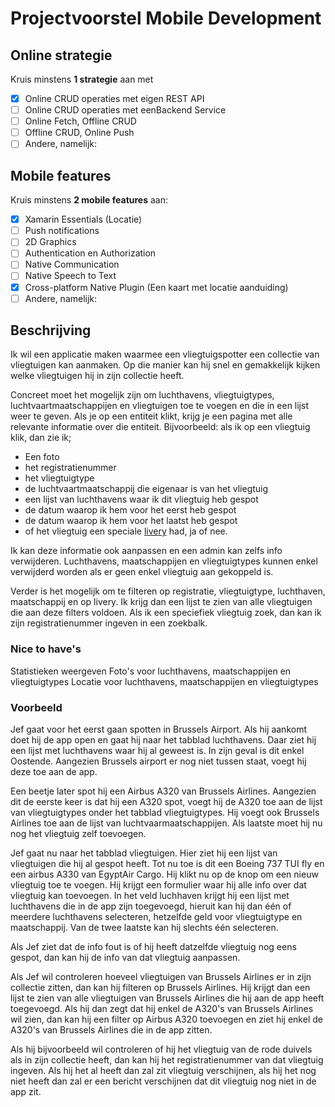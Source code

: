 # Projectvoorstel Mobile Development

## Online strategie

Kruis minstens **1 strategie** aan met

- [x] Online CRUD operaties met eigen REST API
- [ ] Online CRUD operaties met eenBackend Service
- [ ] Online Fetch, Offline CRUD
- [ ] Offline CRUD, Online Push
- [ ] Andere, namelijk:

## Mobile features

Kruis minstens **2 mobile features** aan:

- [x] Xamarin Essentials (Locatie)
- [ ] Push notifications
- [ ] 2D Graphics
- [ ] Authentication en Authorization
- [ ] Native Communication
- [ ] Native Speech to Text
- [x] Cross-platform Native Plugin (Een kaart met locatie aanduiding)
- [ ] Andere, namelijk:

## Beschrijving

Ik wil een applicatie maken waarmee een vliegtuigspotter een collectie van vliegtuigen kan aanmaken. Op die manier kan hij snel en gemakkelijk kijken welke vliegtuigen hij in zijn collectie heeft.

Concreet moet het mogelijk zijn om luchthavens, vliegtuigtypes, luchtvaartmaatschappijen en vliegtuigen toe te voegen en die in een lijst weer te geven. Als je op een entiteit klikt, krijg je een pagina met alle relevante informatie over die entiteit. Bijvoorbeeld: als ik op een vliegtuig klik, dan zie ik;
- Een foto
- het registratienummer
- het vliegtuigtype
- de luchtvaartmaatschappij die eigenaar is van het vliegtuig
- een lijst van luchthavens waar ik dit vliegtuig heb gespot
- de datum waarop ik hem voor het eerst heb gespot
- de datum waarop ik hem voor het laatst heb gespot
- of het vliegtuig een speciale [livery](https://bit.ly/3seIFHW) had, ja of nee.

Ik kan deze informatie ook aanpassen en een admin kan zelfs info verwijderen. Luchthavens, maatschappijen en vliegtuigtypes kunnen enkel verwijderd worden als er geen enkel vliegtuig aan gekoppeld is.

Verder is het mogelijk om te filteren op registratie, vliegtuigtype, luchthaven, maatschappij en op livery. Ik krijg dan een lijst te zien van alle vliegtuigen die aan deze filters voldoen. Als ik een speciefiek vliegtuig zoek, dan kan ik zijn registratienummer ingeven in een zoekbalk.

### Nice to have's
Statistieken weergeven
Foto's voor luchthavens, maatschappijen en vliegtuigtypes
Locatie voor luchthavens, maatschappijen en vliegtuigtypes

### Voorbeeld
Jef gaat voor het eerst gaan spotten in Brussels Airport. Als hij aankomt doet hij de app open en gaat hij naar het tabblad luchthavens. Daar ziet hij een lijst met luchthavens waar hij al geweest is. In zijn geval is dit enkel Oostende. Aangezien Brussels airport er nog niet tussen staat, voegt hij deze toe aan de app.

Een beetje later spot hij een Airbus A320 van Brussels Airlines. Aangezien dit de eerste keer is dat hij een A320 spot, voegt hij de A320 toe aan de lijst van vliegtuigtypes onder het tabblad vliegtuigtypes. Hij voegt ook Brussels Airlines toe aan de lijst van luchtvaarmaatschappijen. Als laatste moet hij nu nog het vliegtuig zelf toevoegen.

Jef gaat nu naar het tabblad vliegtuigen. Hier ziet hij een lijst van vliegtuigen die hij al gespot heeft. Tot nu toe is dit een Boeing 737 TUI fly en een airbus A330 van EgyptAir Cargo. Hij klikt nu op de knop om een nieuw vliegtuig toe te voegen. Hij krijgt een formulier waar hij alle info over dat vliegtuig kan toevoegen. In het veld luchhaven krijgt hij een lijst met luchthavens die in de app zijn toegevoegd, hieruit kan hij dan één of meerdere luchthavens selecteren, hetzelfde geld voor vliegtuigtype en maatschappij. Van de twee laatste kan hij slechts één selecteren.

Als Jef ziet dat de info fout is of hij heeft datzelfde vliegtuig nog eens gespot, dan kan hij de info van dat vliegtuig aanpassen.

Als Jef wil controleren hoeveel vliegtuigen van Brussels Airlines er in zijn collectie zitten, dan kan hij filteren op Brussels Airlines. Hij krijgt dan een lijst te zien van alle vliegtuigen van Brussels Airlines die hij aan de app heeft toegevoegd. Als hij dan zegt dat hij enkel de A320's van Brussels Airlines wil zien, dan kan hij een filter op Airbus A320 toevoegen en ziet hij enkel de A320's van Brussels Airlines die in de app zitten.

Als hij bijvoorbeeld wil controleren of hij het vliegtuig van de rode duivels als in zijn collectie heeft, dan kan hij het registratienummer van dat vliegtuig ingeven. Als hij het al heeft dan zal zit vliegtuig verschijnen, als hij het nog niet heeft dan zal er een bericht verschijnen dat dit vliegtuig nog niet in de app zit.